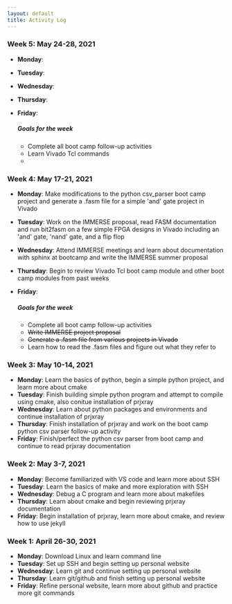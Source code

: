 ```yaml
---
layout: default
title: Activity Log
---
```


### **Week 5: May 24-28, 2021**

* **Monday**: 
* **Tuesday**: 
* **Wednesday**: 
* **Thursday**:
* **Friday**: 

  ##### **Goals for the week**
    * Complete all boot camp follow-up activities
    * Learn Vivado Tcl commands
    * 

### **Week 4: May 17-21, 2021**

* **Monday**: Make modifications to the python csv_parser boot camp project and generate a .fasm file for a simple 'and' gate project in Vivado
* **Tuesday**: Work on the IMMERSE proposal, read FASM documentation and run bit2fasm on a few simple FPGA designs in Vivado including an 'and' gate, 'nand' gate, and a flip flop 
* **Wednesday**: Attend IMMERSE meetings and learn about documentation with sphinx at bootcamp and write the IMMERSE summer proposal 
* **Thursday**: Begin to review Vivado Tcl boot camp module and other boot camp modules from past weeks
* **Friday**: 

  ##### **Goals for the week**
    * Complete all boot camp follow-up activities
    * ~~Write IMMERSE project proposal~~ 
    * ~~Generate a .fasm file from various projects in Vivado~~
    * Learn how to read the .fasm files and figure out what they refer to

### Week 3: May 10-14, 2021

* **Monday**: Learn the basics of python, begin a simple python project, and learn more about cmake
* **Tuesday**: Finish building simple python program and attempt to compile using cmake, also conitue installation of prjxray
* **Wednesday**: Learn about python packages and environments and continue installation of prjxray
* **Thursday**: Finish installation of prjxray and work on the boot camp python csv parser follow-up activity
* **Friday**: Finish/perfect the python csv parser from boot camp and continue to read prjxray documentation 

### Week 2: May 3-7, 2021

* **Monday**: Become familiarized with VS code and learn more about SSH
* **Tuesday**: Learn the basics of make and more exploration with SSH
* **Wednesday**: Debug a C program and learn more about makefiles
* **Thursday**: Learn about cmake and begin reviewing prjxray documentation
* **Friday**: Begin installation of prjxray, learn more about cmake, and review how to use jekyll

### Week 1: April 26-30, 2021

* **Monday**: Download Linux and learn command line
* **Tuesday**: Set up SSH and begin setting up personal website
* **Wednesday**: Learn git and continue setting up personal website 
* **Thursday**: Learn git/github and finish setting up personal website 
* **Friday**: Refine personal website, learn more about github and practice more git commands